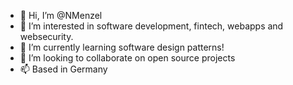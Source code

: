 - 👋 Hi, I’m @NMenzel
- 👀 I’m interested in software development, fintech, webapps and websecurity.
- 🌱 I’m currently learning software design patterns!
- 💞️ I’m looking to collaborate on open source projects
- 📫 Based in Germany


